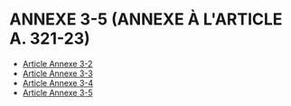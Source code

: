 # ANNEXE 3-5 (ANNEXE À L'ARTICLE A. 321-23)

- [Article Annexe 3-2](article-annexe-3-2.md)
- [Article Annexe 3-3](article-annexe-3-3.md)
- [Article Annexe 3-4](article-annexe-3-4.md)
- [Article Annexe 3-5](article-annexe-3-5.md)
